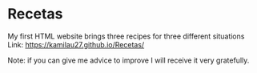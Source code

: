 # Recetas
My first HTML website brings three recipes for three different situations
Link: https://kamilau27.github.io/Recetas/

Note: if you can give me advice to improve I will receive it very gratefully.
